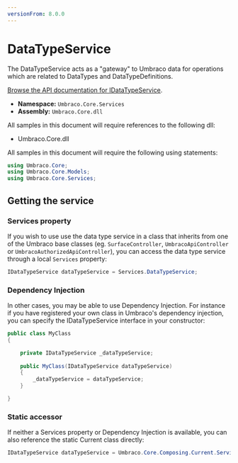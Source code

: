```yaml
---
versionFrom: 8.0.0
---
```


# DataTypeService

The DataTypeService acts as a "gateway" to Umbraco data for operations which are related to DataTypes and DataTypeDefinitions.

[Browse the API documentation for IDataTypeService](https://our.umbraco.com/apidocs/v8/csharp/api/Umbraco.Core.Services.IDataTypeService.html).

 * **Namespace:** `Umbraco.Core.Services`
 * **Assembly:** `Umbraco.Core.dll`

All samples in this document will require references to the following dll:

* Umbraco.Core.dll

All samples in this document will require the following using statements:

```c#
using Umbraco.Core;
using Umbraco.Core.Models;
using Umbraco.Core.Services;
```

## Getting the service

### Services property
If you wish to use use the data type service in a class that inherits from one of the Umbraco base classes (eg. `SurfaceController`, `UmbracoApiController` or `UmbracoAuthorizedApiController`), you can access the data type service through a local `Services` property:

```c#
IDataTypeService dataTypeService = Services.DataTypeService;
```

### Dependency Injection
In other cases, you may be able to use Dependency Injection. For instance if you have registered your own class in Umbraco's dependency injection, you can specify the IDataTypeService interface in your constructor:

```c#
public class MyClass
{

    private IDataTypeService _dataTypeService;
    
    public MyClass(IDataTypeService dataTypeService)
    {
        _dataTypeService = dataTypeService;
    }

}
```

### Static accessor
If neither a Services property or Dependency Injection is available, you can also reference the static Current class directly:

```c#
IDataTypeService dataTypeService = Umbraco.Core.Composing.Current.Services.DataTypeService;
```
